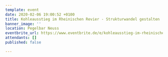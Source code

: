 ```yaml
---
template: event
date: 2020-02-06 19:00:52 +0100
title: Kohleausstieg im Rheinischen Revier - Strukturwandel gestalten
banner_image: ''
location: Pegelbar Neuss
eventbrite_url: https://www.eventbrite.de/e/kohleausstieg-im-rheinischen-revier-strukturwandel-gestalten-tickets-89050549591
attendants: []
published: false

---
```

